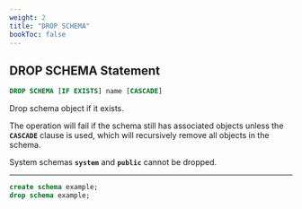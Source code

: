 ```yaml
---
weight: 2
title: "DROP SCHEMA"
bookToc: false
---
```


## DROP SCHEMA Statement

```SQL
DROP SCHEMA [IF EXISTS] name [CASCADE]
```

Drop schema object if it exists.

The operation will fail if the schema still has associated objects unless
the **`CASCADE`** clause is used, which will recursively remove all objects in the schema.

System schemas **`system`** and **`public`** cannot be dropped.

---

```SQL
create schema example;
drop schema example;
```
